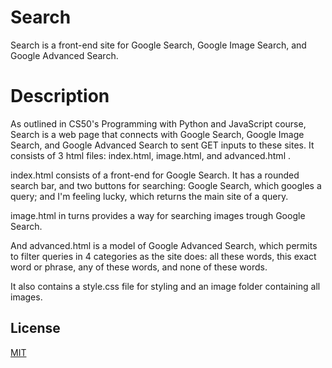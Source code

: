 # Search

Search is a front-end site for Google Search, Google Image Search, and Google Advanced Search. 

# Description

As outlined in CS50's Programming with Python and JavaScript course,  Search is a web page that connects with Google Search, Google Image Search, and Google Advanced Search to sent GET inputs to these sites. It consists of 3 html files: index.html, image.html, and advanced.html .

index.html consists of a front-end for Google Search. It has a rounded search bar, and two buttons for searching: Google Search, which googles a query; and I'm feeling lucky, which returns the main site of a query. 

image.html in turns provides a way for searching images trough Google Search.

And advanced.html is a model of Google Advanced Search, which permits to filter queries in 4 categories as the site does: all these words, this exact word or phrase, any of these words, and none of these words.

It also contains a style.css file for styling and an image folder containing all images.


## License
[MIT](https://choosealicense.com/licenses/mit/)
